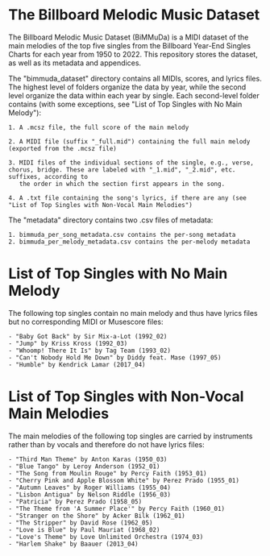 # The Billboard Melodic Music Dataset

The Billboard Melodic Music Dataset (BiMMuDa) is a MIDI dataset of the main melodies of the top five singles from the Billboard Year-End Singles Charts for each year from 1950 to 2022. This repository stores the dataset, as well as its metadata and appendices. 

The "bimmuda_dataset" directory contains all MIDIs, scores, and lyrics files. The highest level of folders organize the data by year, while the second level organize the data within each year by single. Each second-level folder contains (with some exceptions, see "List of Top Singles with No Main Melody"):

    1. A .mcsz file, the full score of the main melody

    2. A MIDI file (suffix "_full.mid") containing the full main melody (exported from the .mcsz file)

    3. MIDI files of the individual sections of the single, e.g., verse, chorus, bridge. These are labeled with "_1.mid", "_2.mid", etc. suffixes, according to
       the order in which the section first appears in the song.

    4. A .txt file containing the song's lyrics, if there are any (see "List of Top Singles with Non-Vocal Main Melodies")
       
The "metadata" directory contains two .csv files of metadata:

    1. bimmuda_per_song_metadata.csv contains the per-song metadata 
    2. bimmuda_per_melody_metadata.csv contains the per-melody metadata


# List of Top Singles with No Main Melody

The following top singles contain no main melody and thus have lyrics files but no corresponding MIDI or Musescore files:

    - "Baby Got Back" by Sir Mix-a-Lot (1992_02)
    - "Jump" by Kriss Kross (1992_03)
    - "Whoomp! There It Is" by Tag Team (1993_02)
    - "Can't Nobody Hold Me Down" by Diddy feat. Mase (1997_05)
    - "Humble" by Kendrick Lamar (2017_04)
    
# List of Top Singles with Non-Vocal Main Melodies

The main melodies of the following top singles are carried by instruments rather than by vocals and therefore do not have lyrics files:

    - "Third Man Theme" by Anton Karas (1950_03)
    - "Blue Tango" by Leroy Anderson (1952_01)
    - "The Song from Moulin Rouge" by Percy Faith (1953_01)
    - "Cherry Pink and Apple Blossom White" by Perez Prado (1955_01)
    - "Autumn Leaves" by Roger Williams (1955_04)
    - "Lisbon Antigua" by Nelson Riddle (1956_03)
    - "Patricia" by Perez Prado (1958_05)
    - "The Theme from 'A Summer Place'" by Percy Faith (1960_01)
    - "Stranger on the Shore" by Acker Bilk (1962_01)
    - "The Stripper" by David Rose (1962_05)
    - "Love is Blue" by Paul Mauriat (1968_02)
    - "Love's Theme" by Love Unlimited Orchestra (1974_03)
    - "Harlem Shake" by Baauer (2013_04)


